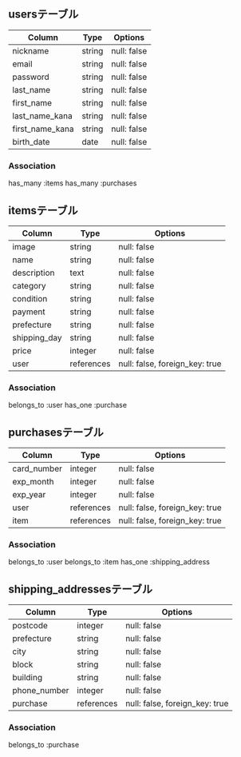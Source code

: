 ## usersテーブル

|Column           |Type    |Options      |
|-----------------|--------|-------------|
| nickname        | string | null: false |
| email           | string | null: false |
| password        | string | null: false |
| last_name       | string | null: false | 
| first_name      | string | null: false |
| last_name_kana  | string | null: false |
| first_name_kana | string | null: false |
| birth_date      | date   | null: false |

### Association
has_many :items
has_many :purchases

## itemsテーブル

|Column        |Type        |Options                         |
|--------------|------------|--------------------------------|
| image        | string     | null: false                    |
| name         | string     | null: false                    |
| description  | text       | null: false                    |
| category     | string     | null: false                    |
| condition    | string     | null: false                    |
| payment      | string     | null: false                    |
| prefecture   | string     | null: false                    |
| shipping_day | string     | null: false                    |
| price        | integer    | null: false                    |
| user         | references | null: false, foreign_key: true |


### Association
belongs_to :user
has_one :purchase

## purchasesテーブル

|Column       |Type        |Options                         |
|-------------|------------|--------------------------------|
| card_number | integer    | null: false                    |
| exp_month   | integer    | null: false                    |
| exp_year    | integer    | null: false                    |
| user        | references | null: false, foreign_key: true |
| item        | references | null: false, foreign_key: true |

### Association
belongs_to :user
belongs_to :item
has_one :shipping_address

## shipping_addressesテーブル

|Column        |Type        |Options                         |
|--------------|------------|--------------------------------|
| postcode     | integer    | null: false                    |
| prefecture   | string     | null: false                    |
| city         | string     | null: false                    |
| block        | string     | null: false                    |
| building     | string     | null: false                    |
| phone_number | integer    | null: false                    |
| purchase     | references | null: false, foreign_key: true |


### Association
belongs_to :purchase
